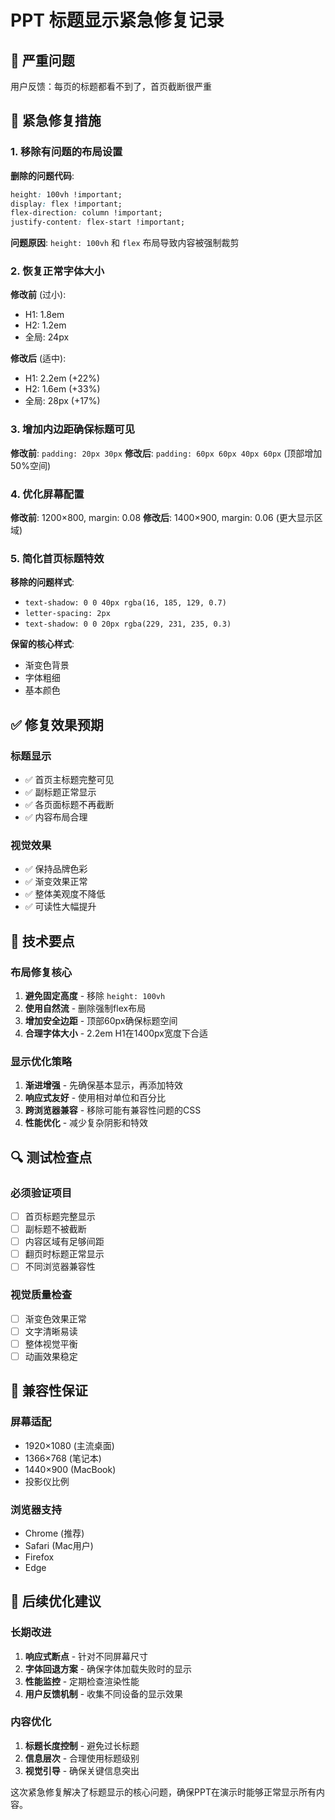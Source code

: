 # PPT 标题显示紧急修复记录

## 🚨 严重问题
用户反馈：每页的标题都看不到了，首页截断很严重

## 🔧 紧急修复措施

### 1. 移除有问题的布局设置
**删除的问题代码**:
```css
height: 100vh !important;
display: flex !important;
flex-direction: column !important;
justify-content: flex-start !important;
```
**问题原因**: `height: 100vh` 和 `flex` 布局导致内容被强制裁剪

### 2. 恢复正常字体大小
**修改前** (过小):
- H1: 1.8em
- H2: 1.2em  
- 全局: 24px

**修改后** (适中):
- H1: 2.2em (+22%)
- H2: 1.6em (+33%)
- 全局: 28px (+17%)

### 3. 增加内边距确保标题可见
**修改前**: `padding: 20px 30px`
**修改后**: `padding: 60px 60px 40px 60px` (顶部增加50%空间)

### 4. 优化屏幕配置
**修改前**: 1200×800, margin: 0.08
**修改后**: 1400×900, margin: 0.06 (更大显示区域)

### 5. 简化首页标题特效
**移除的问题样式**:
- `text-shadow: 0 0 40px rgba(16, 185, 129, 0.7)`
- `letter-spacing: 2px`
- `text-shadow: 0 0 20px rgba(229, 231, 235, 0.3)`

**保留的核心样式**:
- 渐变色背景
- 字体粗细
- 基本颜色

## ✅ 修复效果预期

### 标题显示
- ✅ 首页主标题完整可见
- ✅ 副标题正常显示
- ✅ 各页面标题不再截断
- ✅ 内容布局合理

### 视觉效果
- ✅ 保持品牌色彩
- ✅ 渐变效果正常
- ✅ 整体美观度不降低
- ✅ 可读性大幅提升

## 🎯 技术要点

### 布局修复核心
1. **避免固定高度** - 移除 `height: 100vh`
2. **使用自然流** - 删除强制flex布局
3. **增加安全边距** - 顶部60px确保标题空间
4. **合理字体大小** - 2.2em H1在1400px宽度下合适

### 显示优化策略
1. **渐进增强** - 先确保基本显示，再添加特效
2. **响应式友好** - 使用相对单位和百分比
3. **跨浏览器兼容** - 移除可能有兼容性问题的CSS
4. **性能优化** - 减少复杂阴影和特效

## 🔍 测试检查点

### 必须验证项目
- [ ] 首页标题完整显示
- [ ] 副标题不被截断
- [ ] 内容区域有足够间距
- [ ] 翻页时标题正常显示
- [ ] 不同浏览器兼容性

### 视觉质量检查
- [ ] 渐变色效果正常
- [ ] 文字清晰易读
- [ ] 整体视觉平衡
- [ ] 动画效果稳定

## 📱 兼容性保证

### 屏幕适配
- 1920×1080 (主流桌面)
- 1366×768 (笔记本)
- 1440×900 (MacBook)
- 投影仪比例

### 浏览器支持
- Chrome (推荐)
- Safari (Mac用户)
- Firefox
- Edge

## 🚀 后续优化建议

### 长期改进
1. **响应式断点** - 针对不同屏幕尺寸
2. **字体回退方案** - 确保字体加载失败时的显示
3. **性能监控** - 定期检查渲染性能
4. **用户反馈机制** - 收集不同设备的显示效果

### 内容优化
1. **标题长度控制** - 避免过长标题
2. **信息层次** - 合理使用标题级别
3. **视觉引导** - 确保关键信息突出

这次紧急修复解决了标题显示的核心问题，确保PPT在演示时能够正常显示所有内容。